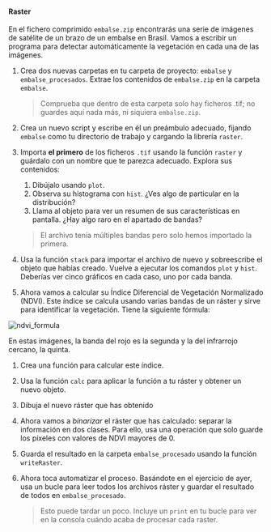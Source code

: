 #### Raster

En el fichero comprimido `embalse.zip` encontrarás una serie de imágenes de satélite de un brazo de un embalse en Brasil. Vamos a escribir un programa para detectar automáticamente la vegetación en cada una de las imágenes.

1. Crea dos nuevas carpetas en tu carpeta de proyecto: `embalse` y `embalse_procesados`. Extrae los contenidos de `embalse.zip` en la carpeta `embalse`.

   > Comprueba que dentro de esta carpeta solo hay ficheros .tif; no guardes aquí nada más, ni siquiera `embalse.zip`.

2. Crea un nuevo script y escribe en él un preámbulo adecuado, fijando `embalse` como tu directorio de trabajo y cargando la librería `raster`.

3. Importa **el primero** de los ficheros `.tif` usando la función `raster` y guárdalo con un nombre que te parezca adecuado. Explora sus contenidos:

   1. Dibújalo usando `plot`.
   2. Observa su histograma con `hist`. ¿Ves algo de particular en la distribución?
   3. Llama al objeto para ver un resumen de sus características en pantalla. ¿Hay algo raro en el apartado de bandas?

   > El archivo tenía múltiples bandas pero solo hemos importado la primera.

4. Usa la función `stack` para importar el archivo de nuevo y sobreescribe el objeto que habías creado. Vuelve a ejecutar los comandos `plot` y `hist`. Deberías ver cinco gráficos en cada caso, uno por cada banda.

5. Ahora vamos a calcular su Índice Diferencial de Vegetación Normalizado (NDVI). Este índice se calcula usando varias bandas de un ráster y sirve para identificar la vegetación. Tiene la siguiente fórmula:

![ndvi_formula](https://user-images.githubusercontent.com/19406854/36313229-384d7982-1331-11e8-9fac-61f78dabb8f0.png)

   En estas imágenes, la banda del rojo es la segunda y la del infrarrojo cercano, la quinta.

   1. Crea una función para calcular este índice.
   2. Usa la función `calc` para aplicar la función a tu ráster y obtener un nuevo objeto.
   3. Dibuja el nuevo ráster que has obtenido

6. Ahora vamos a _binarizar_ el ráster que has calculado: separar la información en dos clases. Para ello, usa una operación que solo guarde los píxeles con valores de NDVI mayores de 0.

7. Guarda el resultado en la carpeta `embalse_procesado` usando la función `writeRaster`.

8. Ahora toca automatizar el proceso. Basándote en el ejercicio de ayer, usa un bucle para leer todos los archivos ráster y guardar el resultado de todos en `embalse_procesado`.

   > Esto puede tardar un poco. Incluye un `print` en tu bucle para ver en la consola cuándo acaba de procesar cada raster.

   ​
